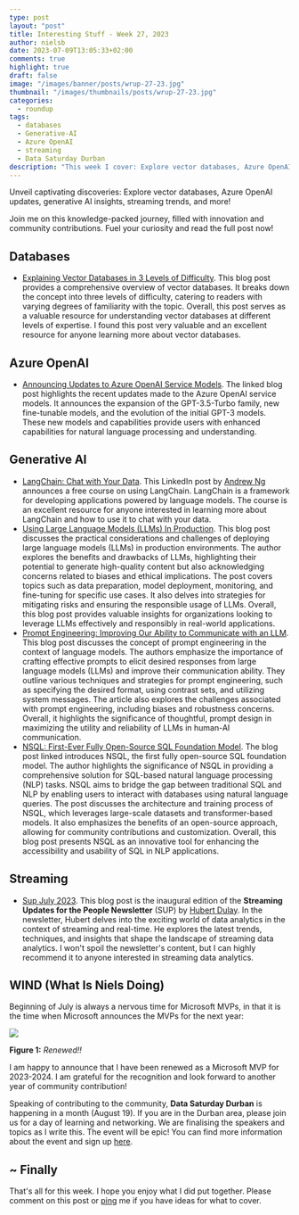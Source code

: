 ```yaml
---
type: post
layout: "post"
title: Interesting Stuff - Week 27, 2023
author: nielsb
date: 2023-07-09T13:05:33+02:00
comments: true
highlight: true
draft: false
image: "/images/banner/posts/wrup-27-23.jpg"
thumbnail: "/images/thumbnails/posts/wrup-27-23.jpg"
categories:
  - roundup
tags:
  - databases
  - Generative-AI
  - Azure OpenAI
  - streaming
  - Data Saturday Durban
description: "This week I cover: Explore vector databases, Azure OpenAI updates, generative AI insights, streaming trends, Data Saturday in Durban, and more!"
---
```


Unveil captivating discoveries: Explore vector databases, Azure OpenAI updates, generative AI insights, streaming trends, and more! 

Join me on this knowledge-packed journey, filled with innovation and community contributions. Fuel your curiosity and read the full post now! 

<!--more-->

## Databases

* [Explaining Vector Databases in 3 Levels of Difficulty][1]. This blog post provides a comprehensive overview of vector databases. It breaks down the concept into three levels of difficulty, catering to readers with varying degrees of familiarity with the topic. Overall, this post serves as a valuable resource for understanding vector databases at different levels of expertise. I found this post very valuable and an excellent resource for anyone learning more about vector databases.

## Azure OpenAI

* [Announcing Updates to Azure OpenAI Service Models][2]. The linked blog post highlights the recent updates made to the Azure OpenAI service models. It announces the expansion of the GPT-3.5-Turbo family, new fine-tunable models, and the evolution of the initial GPT-3 models. These new models and capabilities provide users with enhanced capabilities for natural language processing and understanding. 

## Generative AI

* [LangChain: Chat with Your Data][4]. This LinkedIn post by [Andrew Ng][3] announces a free course on using LangChain. LangChain is a framework for developing applications powered by language models. The course is an excellent resource for anyone interested in learning more about LangChain and how to use it to chat with your data.
* [Using Large Language Models (LLMs) In Production][5]. This blog post discusses the practical considerations and challenges of deploying large language models (LLMs) in production environments. The author explores the benefits and drawbacks of LLMs, highlighting their potential to generate high-quality content but also acknowledging concerns related to biases and ethical implications. The post covers topics such as data preparation, model deployment, monitoring, and fine-tuning for specific use cases. It also delves into strategies for mitigating risks and ensuring the responsible usage of LLMs. Overall, this blog post provides valuable insights for organizations looking to leverage LLMs effectively and responsibly in real-world applications.
* [Prompt Engineering: Improving Our Ability to Communicate with an LLM][6]. This blog post discusses the concept of prompt engineering in the context of language models. The authors emphasize the importance of crafting effective prompts to elicit desired responses from large language models (LLMs) and improve their communication ability. They outline various techniques and strategies for prompt engineering, such as specifying the desired format, using contrast sets, and utilizing system messages. The article also explores the challenges associated with prompt engineering, including biases and robustness concerns. Overall, it highlights the significance of thoughtful, prompt design in maximizing the utility and reliability of LLMs in human-AI communication.
* [NSQL: First-Ever Fully Open-Source SQL Foundation Model][7]. The blog post linked introduces NSQL, the first fully open-source SQL foundation model. The author highlights the significance of NSQL in providing a comprehensive solution for SQL-based natural language processing (NLP) tasks. NSQL aims to bridge the gap between traditional SQL and NLP by enabling users to interact with databases using natural language queries. The post discusses the architecture and training process of NSQL, which leverages large-scale datasets and transformer-based models. It also emphasizes the benefits of an open-source approach, allowing for community contributions and customization. Overall, this blog post presents NSQL as an innovative tool for enhancing the accessibility and usability of SQL in NLP applications.

## Streaming

* [Sup July 2023][8]. This blog post is the inaugural edition of the **Streaming Updates for the People Newsletter** (SUP) by [Hubert Dulay][hubert]. In the newsletter, Hubert delves into the exciting world of data analytics in the context of streaming and real-time. He explores the latest trends, techniques, and insights that shape the landscape of streaming data analytics. I won't spoil the newsletter's content, but I can highly recommend it to anyone interested in streaming data analytics.

## WIND (What Is Niels Doing)

Beginning of July is always a nervous time for Microsoft MVPs, in that it is the time when Microsoft announces the MVPs for the next year:

![](/images/posts/2023-microsoft-most-valuable-professional-mvp.png)

**Figure 1:** *Renewed!!*

I am happy to announce that I have been renewed as a Microsoft MVP for 2023-2024. I am grateful for the recognition and look forward to another year of community contribution!

Speaking of contributing to the community, **Data Saturday Durban** is happening in a month (August 19). If you are in the Durban area, please join us for a day of learning and networking. We are finalising the speakers and topics as I write this. The event will be epic! You can find more information about the event and sign up [here][9].

## ~ Finally

That's all for this week. I hope you enjoy what I did put together. Please comment on this post or [ping][ma] me if you have ideas for what to cover.

[ma]: mailto:niels.it.berglund@gmail.com
[mp]: https://blog.acolyer.org
[iq]: https://www.infoq.com/
[ew]: http://sqlonice.com/
[re]: http://blog.revolutionanalytics.com
[sqsk]: https://www.sqlskills.com
[mdaveyblog]: https://mdavey.wordpress.com/
[charlblog]: https://charlla.com/

[jovpop]: https://twitter.com/JovanPop_MSFT
[bobw]: https://twitter.com/bobwardms
[revod]: https://twitter.com/revodavid
[lonny]: https://twitter.com/sqL_handLe
[ewtw]: https://twitter.com/sqlOnIce
[buckw]: https://twitter.com/BuckWoodyMSFT
[mattw]: https://twitter.com/matthewwarren
[murba]: https://twitter.com/muratdemirbas
[daveda]: https://twitter.com/davidthecoder
[adcol]: https://twitter.com/adriancolyer
[jesrod]: https://twitter.com/jrdothoughts
[tomaz]: https://twitter.com/tomaz_tsql
[dataart]: https://twitter.com/dataartisans
[luis]: https://twitter.com/luis_de_sousa
[benstop]: https://twitter.com/benstopford
[conflu]: https://twitter.com/confluentinc
[tylert]: https://twitter.com/tyler_treat
[andrewng]: https://twitter.com/AndrewYNg
[lawr]: https://twitter.com/bytezn
[jue]: https://twitter.com/b0rk
[yan]: https://twitter.com/theburningmonk
[danny]: https://twitter.com/g9yuayon
[rmoff]: https://twitter.com/rmoff
[ryansw]: https://twitter.com/ryanswanstrom
[pabloc]: https://twitter.com/pabloc_ds
[mklep]: https://twitter.com/martinkl
[mdavey]: https://twitter.com/matt_davey
[jboner]: https://twitter.com/jboner
[joeduff]: https://twitter.com/funcOfJoe
[charl]: https://twitter.com/charllamprecht
[dbricks]: https://twitter.com/databricks
[adsit]: https://twitter.com/SitnikAdam
[vicky]: https://twitter.com/vickyharp
[dscentral]: https://twitter.com/DataScienceCtrl
[natemc]: https://twitter.com/natemcmaster
[ads]: https://twitter.com/azuredatastudio
[travw]: https://twitter.com/radtravis
[emilk]: https://twitter.com/IsTheArchitect
[netflx]: https://netflixtechblog.com/
[hubert]: https://www.linkedin.com/in/hkdulay/

[1]: https://towardsdatascience.com/explaining-vector-databases-in-3-levels-of-difficulty-fc392e48ab78
[2]: https://techcommunity.microsoft.com/t5/ai-cognitive-services-blog/announcing-updates-to-azure-openai-service-models/ba-p/3866757
[3]: https://www.linkedin.com/in/andrewyng/
[4]: https://www.linkedin.com/posts/andrewyng_langchain-chat-with-your-data-a-new-free-activity-7082388134776229890--zCU/
[5]: https://pub.towardsai.net/using-large-language-models-llms-in-production-82b78fa8e30b
[6]: https://www.microsoft.com/en-us/research/group/dynamics-insights-apps-artificial-intelligence-machine-learning/articles/prompt-engineering-improving-our-ability-to-communicate-with-an-llm/
[7]: https://pub.towardsai.net/nsql-first-ever-fully-opensource-sql-foundation-model-f7b501d91ca4
[8]: https://hubertdulay.substack.com/p/sup-july-2023
[9]: https://datasaturdays.com/2023-08-19-datasaturday0043/
